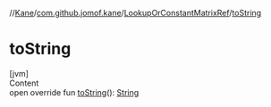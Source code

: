 //[Kane](../../index.md)/[com.github.jomof.kane](../index.md)/[LookupOrConstantMatrixRef](index.md)/[toString](to-string.md)



# toString  
[jvm]  
Content  
open override fun [toString](to-string.md)(): [String](https://kotlinlang.org/api/latest/jvm/stdlib/kotlin/-string/index.html)  



